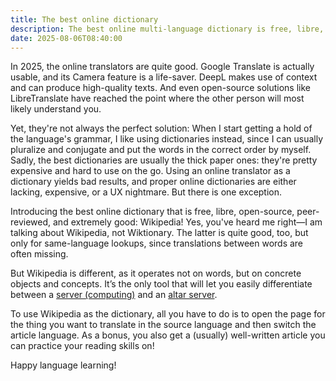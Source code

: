 ```yaml
---
title: The best online dictionary
description: The best online multi-language dictionary is free, libre, open-source, peer-reviewed, and has hundreds of thousands of words. Can you guess which one I mean?
date: 2025-08-06T08:40:00
---
```


In 2025, the online translators are quite good. Google Translate is actually usable, and its Camera feature is a life-saver. DeepL makes use of context and can produce high-quality texts. And even open-source solutions like LibreTranslate have reached the point where the other person will most likely understand you.

Yet, they're not always the perfect solution: When I start getting a hold of the language's grammar, I like using dictionaries instead, since I can usually pluralize and conjugate and put the words in the correct order by myself. Sadly, the best dictionaries are usually the thick paper ones: they're pretty expensive and hard to use on the go. Using an online translator as a dictionary yields bad results, and proper online dictionaries are either lacking, expensive, or a UX nightmare. But there is one exception.

Introducing the best online dictionary that is free, libre, open-source, peer-reviewed, and extremely good: Wikipedia! Yes, you've heard me right—I am talking about Wikipedia, not Wiktionary. The latter is quite good, too, but only for same-language lookups, since translations between words are often missing.

But Wikipedia is different, as it operates not on words, but on concrete objects and concepts. It’s the only tool that will let you easily differentiate between a [server (computing)](https://en.wikipedia.org/wiki/Server_(computing)) and an [altar server](https://en.wikipedia.org/wiki/Altar_server).

To use Wikipedia as the dictionary, all you have to do is to open the page for the thing you want to translate in the source language and then switch the article language. As a bonus, you also get a (usually) well-written article you can practice your reading skills on!

Happy language learning!
